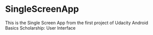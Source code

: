 # SingleScreenApp
This is the Single Screen App from the first project of Udacity Android Basics Scholarship: User Interface
